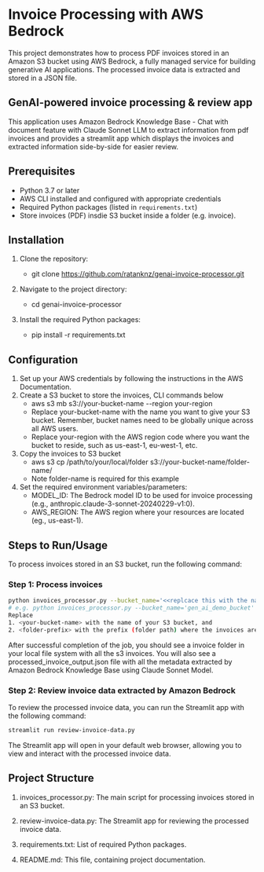 # Invoice Processing with AWS Bedrock
This project demonstrates how to process PDF invoices stored in an Amazon S3 bucket using AWS Bedrock, a fully managed service for building generative AI applications. The processed invoice data is extracted and stored in a JSON file.

## GenAI-powered invoice processing & review app

This application uses Amazon Bedrock Knowledge Base - Chat with document feature with Claude Sonnet LLM to extract information from pdf invoices and provides a streamlit app which displays the invoices and extracted information side-by-side for easier review. 

## Prerequisites

- Python 3.7 or later
- AWS CLI installed and configured with appropriate credentials
- Required Python packages (listed in `requirements.txt`)
- Store invoices (PDF) insdie S3 bucket inside a folder (e.g. invoice).

## Installation

1. Clone the repository:
    - git clone https://github.com/ratanknz/genai-invoice-processor.git

2. Navigate to the project directory:
    - cd genai-invoice-processor

3. Install the required Python packages:
    - pip install -r requirements.txt

## Configuration

1. Set up your AWS credentials by following the instructions in the AWS Documentation.
2. Create a S3 bucket to store the invoices, CLI commands below
    - aws s3 mb s3://your-bucket-name --region your-region
    - Replace your-bucket-name with the name you want to give your S3 bucket. Remember, bucket names need to be globally unique across all AWS users.
    - Replace your-region with the AWS region code where you want the bucket to reside, such as us-east-1, eu-west-1, etc.
3. Copy the invoices to S3 bucket
    - aws s3 cp /path/to/your/local/folder s3://your-bucket-name/folder-name/
    - Note folder-name is required for this example
4. Set the required environment variables/parameters:
    - MODEL_ID: The Bedrock model ID to be used for invoice processing (e.g., anthropic.claude-3-sonnet-20240229-v1:0).
    - AWS_REGION: The AWS region where your resources are located (eg., us-east-1).

## Steps to Run/Usage

To process invoices stored in an S3 bucket, run the following command:

### Step 1: Process invoices

```bash
python invoices_processor.py --bucket_name='<<replcace this with the name of the s3 bucket>>' --prefix='<<replace with name of the folder>>' 
# e.g. python invoices_processor.py --bucket_name='gen_ai_demo_bucket' --prefix='invoice'
Replace 
1. <your-bucket-name> with the name of your S3 bucket, and 
2. <folder-prefix> with the prefix (folder path) where the invoices are stored.
```
After successful completion of the job, you should see a invoice folder in your local file system with all the s3 invoices. You will also see a processed_invoice_output.json file with all the metadata extracted by Amazon Bedrock Knowledge Base using Claude Sonnet Model.

### Step 2: Review invoice data extracted by Amazon Bedrock
To review the processed invoice data, you can run the Streamlit app with the following command:

```bash
streamlit run review-invoice-data.py
```
The Streamlit app will open in your default web browser, allowing you to view and interact with the processed invoice data.

## Project Structure

1. invoices_processor.py: The main script for processing invoices stored in an S3 bucket.

2. review-invoice-data.py: The Streamlit app for reviewing the processed invoice data.

3. requirements.txt: List of required Python packages.

4. README.md: This file, containing project documentation.